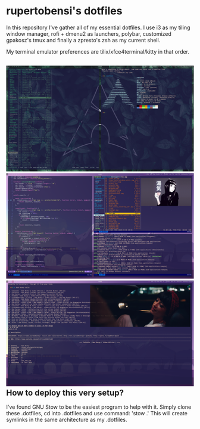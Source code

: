 rupertobensi's dotfiles
===================

In this repository I've gather all of my essential dotfiles. I use i3 as my 
tiling window manager, rofi + dmenu2 as launchers, polybar, customized gpakosz's 
tmux and finally a zpresto's zsh as my current shell.

My terminal emulator preferences are tilix/xfce4terminal/kitty in that order.

![current setup](desktop.png)
![+1](desktop2.png)
![pywal](desktop3.png)
How to deploy this very setup?
-----------------

I've found GNU Stow to be the easiest program to help with it. Simply clone
these .dotfiles, cd into .dotfiles and use command: 'stow .'
This will create symlinks in the same architecture as my .dotfiles.


[1]: https://github.com/gpakosz/.tmux
[2]: https://github.com/sorin-ionescu/prezto
[3]: https://www.gnu.org/software/stow/
